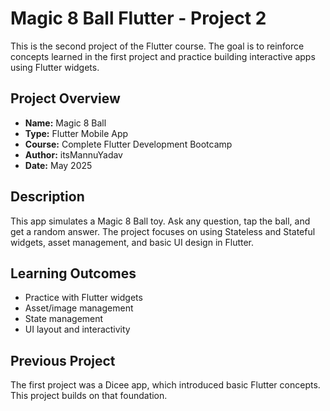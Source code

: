 # Magic 8 Ball Flutter - Project 2

This is the second project of the Flutter course. The goal is to reinforce concepts learned in the first project and practice building interactive apps using Flutter widgets.

## Project Overview
- **Name:** Magic 8 Ball
- **Type:** Flutter Mobile App
- **Course:** Complete Flutter Development Bootcamp
- **Author:** itsMannuYadav
- **Date:** May 2025

## Description
This app simulates a Magic 8 Ball toy. Ask any question, tap the ball, and get a random answer. The project focuses on using Stateless and Stateful widgets, asset management, and basic UI design in Flutter.

## Learning Outcomes
- Practice with Flutter widgets
- Asset/image management
- State management
- UI layout and interactivity

## Previous Project
The first project was a Dicee app, which introduced basic Flutter concepts. This project builds on that foundation.
